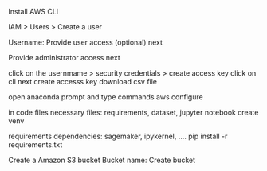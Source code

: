 Install AWS CLI

IAM > Users >  Create a user

Username:
Provide user access (optional)
next

Provide administrator access
next

click on the usernmame > security credentials > create access key
click on cli
next
create accesss key
download csv file

open anaconda prompt and type commands
aws configure

in code files
necessary files: requirements, dataset, jupyter notebook
create venv

requirements dependencies: sagemaker, ipykernel, ....
pip install -r requirements.txt

Create a Amazon S3 bucket
Bucket name:
Create bucket 



